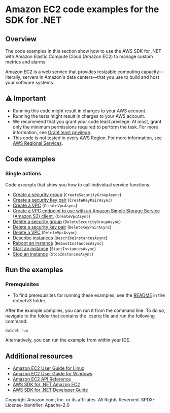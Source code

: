 # Amazon EC2 code examples for the SDK for .NET

## Overview
The code examples in this section show how to use the AWS SDK for .NET with Amazon Elastic Compute Cloud (Amazon EC2) to manage custom metrics and alarms.

Amazon EC2 is a web service that provides resizable computing capacity—literally, servers in Amazon's data centers—that you use to build and host your software systems.

## ⚠️ Important
* Running this code might result in charges to your AWS account.
* Running the tests might result in charges to your AWS account.
* We recommend that you grant your code least privilege. At most, grant only the minimum permissions required to perform the task. For more information, see [Grant least privilege](https://docs.aws.amazon.com/IAM/latest/UserGuide/best-practices.html#grant-least-privilege).
* This code is not tested in every AWS Region. For more information, see [AWS Regional Services](https://aws.amazon.com/about-aws/global-infrastructure/regional-product-services).

## Code examples

### Single actions
Code excerpts that show you how to call individual service functions.
* [Create a security group](CreateSecurityGroupExample/CreateSecurityGroupExample/CreateSecurityGroup.cs) (`CreateSecurityGroupAsync`)
* [Create a security key pair](CreateKeyPairExample/CreateKeyPairExample/CreateKeyPair.cs) (`CreateKeyPairAsync`)
* [Create a VPC](VirtualPrivateCloudExamples/CreateVPCExample/CreateVPC.cs) (`CreateVpcAsync`)
* [Create a VPC endpoint to use with an Amazon Simple Storage Service (Amazon S3) client.](VirtualPrivateCloudExamples/CreateVPCforS3Example/CreateVPCforS3.cs) (`CreateVpcAsync`)
* [Delete a security group](DeleteSecurityGroupExample/DeleteSecurityGroupExample/DeleteSecurityGroup.cs) (`DeleteSecurityGroupAsync`)
* [Delete a security key pair](DeleteKeyPairExample/DeleteKeyPairExample/DeleteKeyPair.cs) (`DeleteKeyPairAsync`)
* [Delete a VPC](DeleteVPCExample/DeleteVPCExample/DeleteVPC.cs) (`DeleteVpcAsync`)
* [Describe instances](DescribeInstancesExample/DescribeInstancesExample/DescribeInstances.cs) (`DescribeInstancesAsync`)
* [Reboot an instance](RebootInstancesExample/RebootInstancesExample/RebootInstances.cs) (`RebootInstancesAsync`)
* [Start an instance](StartInstancesExample/StartInstancesExample/StartInstances.cs) (`StartInstancesAsync`)
* [Stop an instance](StopInstancesExample/StopInstancesExample/StopInstances.cs) (`StopInstancesAsync`)

## Run the examples

### Prerequisites
* To find prerequisites for running these examples, see the
  [README](../README.md#Prerequisites) in the dotnetv3 folder.

After the example compiles, you can run it from the command line. To do so,
navigate to the folder that contains the .csproj file and run the following
command:

```
dotnet run
```

Alternatively, you can run the example from within your IDE.

## Additional resources
* [Amazon EC2 User Guide for Linux](https://docs.aws.amazon.com/AWSEC2/latest/UserGuide/concepts.html)
* [Amazon EC2 User Guide for Windows](https://docs.aws.amazon.com/AWSEC2/latest/WindowsGuide/concepts.html)
* [Amazon EC2 API Reference](https://docs.aws.amazon.com/AWSEC2/latest/APIReference/Welcome.html)
* [AWS SDK for .NET Amazon EC2](https://docs.aws.amazon.com/sdkfornet/v3/apidocs/items/EC2/NEC2.html)
* [AWS SDK for .NET Developer Guide](https://docs.aws.amazon.com/sdk-for-net/v3/developer-guide/welcome.html)

Copyright Amazon.com, Inc. or its affiliates. All Rights Reserved. SPDX-License-Identifier: Apache-2.0
